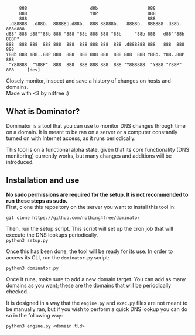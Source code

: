 ```
     888                        d8b                   888                    
     888                        Y8P                   888                    
     888                                              888                    
 .d88888  .d88b.  88888b.d88b.  888 88888b.   8888b.  888888 .d88b.  888d888 
d88" 888 d88""88b 888 "888 "88b 888 888 "88b     "88b 888   d88""88b 888P"   
888  888 888  888 888  888  888 888 888  888 .d888888 888   888  888 888     
Y88b 888 Y88..88P 888  888  888 888 888  888 888  888 Y88b. Y88..88P 888     
 "Y88888  "Y88P"  888  888  888 888 888  888 "Y888888  "Y888 "Y88P"  888     [dev]  
```
Closely monitor, inspect and save a history of changes on hosts and domains.<br>
Made with <3 by n4free :)

## What is Dominator?

Dominator is a tool that you can use to monitor DNS changes through time on a domain. It is meant to be ran on a server or a computer constantly turned on with Internet access, as it runs periodically. <br>

This tool is on a functional alpha state, given that its core functionality (DNS monitoring) currently works, but many changes and additions will be introduced.

## Installation and use

<b>No sudo permissions are required for the setup. It is not recommended to run these steps as sudo.</b><br>
First, clone this repository on the server you want to install this tool in:

```git clone https://github.com/nothing4free/dominator```

Then, run the setup script. This script will set up the cron job that will execute the DNS lookups periodically.<br>
```python3 setup.py```

Once this has been done, the tool will be ready for its use. In order to access its CLI, run the ```dominator.py``` script:<br>

```python3 dominator.py```

Once it runs, make sure to add a new domain target. You can add as many domains as you want; these are the domains that will be periodically checked.<br>


It is designed in a way that the ```engine.py``` and ```exec.py``` files are not meant to be manually ran, but if you wish to perform a quick DNS lookup you can do so in the following way:<br>

```python3 engine.py <domain.tld>```

